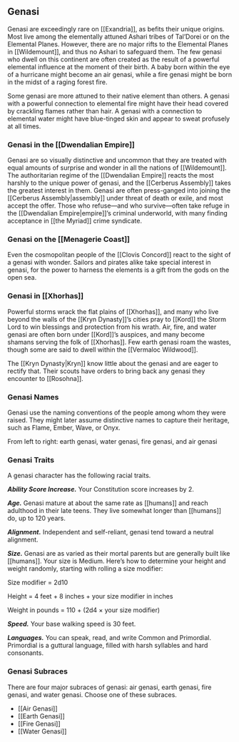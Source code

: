 ## Genasi

Genasi are exceedingly rare on [[Exandria]], as befits their unique origins. Most live among the elementally attuned Ashari tribes of Tal’Dorei or on the Elemental Planes. However, there are no major rifts to the Elemental Planes in [[Wildemount]], and thus no Ashari to safeguard them. The few genasi who dwell on this continent are often created as the result of a powerful elemental influence at the moment of their birth. A baby born within the eye of a hurricane might become an air genasi, while a fire genasi might be born in the midst of a raging forest fire.

Some genasi are more attuned to their native element than others. A genasi with a powerful connection to elemental fire might have their head covered by crackling flames rather than hair. A genasi with a connection to elemental water might have blue-tinged skin and appear to sweat profusely at all times.

### Genasi in the [[Dwendalian Empire]]

Genasi are so visually distinctive and uncommon that they are treated with equal amounts of surprise and wonder in all the nations of [[Wildemount]]. The authoritarian regime of the [[Dwendalian Empire]] reacts the most harshly to the unique power of genasi, and the [[Cerberus Assembly]] takes the greatest interest in them. Genasi are often press-ganged into joining the [[Cerberus Assembly|assembly]] under threat of death or exile, and most accept the offer. Those who refuse—and who survive—often take refuge in the [[Dwendalian Empire|empire]]’s criminal underworld, with many finding acceptance in [[the Myriad]] crime syndicate.

### Genasi on the [[Menagerie Coast]]

Even the cosmopolitan people of the [[Clovis Concord]] react to the sight of a genasi with wonder. Sailors and pirates alike take special interest in genasi, for the power to harness the elements is a gift from the gods on the open sea.

### Genasi in [[Xhorhas]]

Powerful storms wrack the flat plains of [[Xhorhas]], and many who live beyond the walls of the [[Kryn Dynasty]]’s cities pray to [[Kord]] the Storm Lord to win blessings and protection from his wrath. Air, fire, and water genasi are often born under [[Kord]]’s auspices, and many become shamans serving the folk of [[Xhorhas]]. Few earth genasi roam the wastes, though some are said to dwell within the [[Vermaloc Wildwood]].

The [[Kryn Dynasty|Kryn]] know little about the genasi and are eager to rectify that. Their scouts have orders to bring back any genasi they encounter to [[Rosohna]].

### Genasi Names

Genasi use the naming conventions of the people among whom they were raised. They might later assume distinctive names to capture their heritage, such as Flame, Ember, Wave, or Onyx.

[](https://media.dndbeyond.com/compendium-images/egtw/yDOyqyOocErRgYJK/04-09.png)

From left to right: earth genasi, water genasi, fire genasi, and air genasi

### Genasi Traits

A genasi character has the following racial traits.

_**Ability Score Increase.**_ Your Constitution score increases by 2.

_**Age.**_ Genasi mature at about the same rate as [[humans]] and reach adulthood in their late teens. They live somewhat longer than [[humans]] do, up to 120 years.

_**Alignment.**_ Independent and self-reliant, genasi tend toward a neutral alignment.

_**Size.**_ Genasi are as varied as their mortal parents but are generally built like [[humans]]. Your size is Medium. Here’s how to determine your height and weight randomly, starting with rolling a size modifier:

Size modifier = 2d10

Height = 4 feet + 8 inches + your size modifier in inches

Weight in pounds = 110 + (2d4 × your size modifier)

_**Speed.**_ Your base walking speed is 30 feet.

_**Languages.**_ You can speak, read, and write Common and Primordial. Primordial is a guttural language, filled with harsh syllables and hard consonants.

### Genasi Subraces

There are four major subraces of genasi: air genasi, earth genasi, fire genasi, and water genasi. Choose one of these subraces.

- [[Air Genasi]]
- [[Earth Genasi]]
- [[Fire Genasi]]
- [[Water Genasi]]